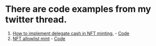 # There are code examples from my twitter thread.
1. [How to implement delegate cash in NFT minting.](https://twitter.com/0xaleko/status/1719231312576516225) - [Code](https://github.com/alekoisaev/twitter-thread-code/tree/master/NFT-delegateCash)
2. [NFT allowlist mint](https://twitter.com/0xaleko/status/1719688809435296069) - [Code](https://github.com/alekoisaev/twitter-thread-code/tree/master/MerkleProof-NFT-minting)
